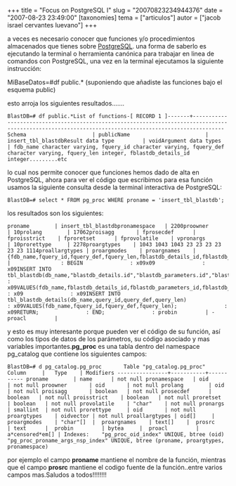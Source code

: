 +++
title = "Focus on PostgreSQL I"
slug = "20070823234944376"
date = "2007-08-23 23:49:00"
[taxonomies]
tema = ["articulos"]
autor = ["jacob israel cervantes luevano"]
+++

a veces es necesario conocer que funciones y/o procedimientos
almacenados que tienes sobre [PostgreSQL](http://www.postgresql.org/).
una forma de saberlo es ejecutando la terminal o herramienta canónica
para trabajar en linea de comandos con PostgreSQL, una vez en la
terminal ejecutamos la siguiente instrucción:  
  
MiBaseDatos=#df public.\* (suponiendo que añadiste las funciones bajo el
esquema public)  
  
esto arroja los siguientes resultados.......

<!-- more -->
    BlastDB=# df public.*List of functions-[ RECORD 1 ]-------+------------------------------------------------------------------------------------------------------------------------------------------------------Schema                     | publicName                        | insert_tbl_blastdbResult data type         | voidArgument data types  | fdb_name character varying, fquery_id character varying, fquery_def character varying, fquery_len integer, fblastdb_details_id integer.........etc

lo cual nos permite conocer que funciones hemos dado de alta en
PostgreSQL, ahora para ver el código que escribimos para esa función
usamos la siguiente consulta desde la terminal interactiva de
PostgreSQL:

    BlastDB=# select * FROM pg_proc WHERE proname = 'insert_tbl_blastdb';

los resultados son los siguientes:

    proname        | insert_tbl_blastdbpronamespace   | 2200proowner       | 10prolang        | 17062proisagg       | fprosecdef      | fproisstrict    | fproretset      | fprovolatile    | vpronargs       | 10prorettype     | 2278proargtypes    | 1043 1043 1043 23 23 23 23 23 23 1114proallargtypes | proargmodes    | proargnames    | {fdb_name,fquery_id,fquery_def,fquery_len,fblastdb_details_id,fblastdb_parameters_id,fblastdb_iterations_id,fblastdb_info_id,fblastdb_diagram_id,fdb_date}prosrc         |                : BEGIN               : x09x09               : x09INSERT INTO tbl_blastdb(db_name,"blastdb_details.id","blastdb_parameters.id","blastdb_iterations.id","blastdb_info.id","blastdb_diagram.id",db_date)               : x09VALUES(fdb_name,fblastdb_details_id,fblastdb_parameters_id,fblastdb_iterations_id,fblastdb_info_id,fblastdb_diagram_id,fdb_date);               : x09               : x09INSERT INTO tbl_blastdb_details(db_name,query_id,query_def,query_len)               : x09VALUES(fdb_name,fquery_id,fquery_def,fquery_len);               : x09RETURN;               : END;               : probin         | -proacl         | 

y esto es muy interesante porque pueden ver el código de su función, así
como los tipos de datos de los parámetros, su código asociado y mas
variables importantes.**pg_proc** es una tabla dentro del namespace
pg_catalog que contiene los siguientes campos:

    BlastDB=# d pg_catalog.pg_proc       Table "pg_catalog.pg_proc"     Column     |   Type    | Modifiers ----------------+-----------+----------- proname        | name      | not null pronamespace   | oid       | not null proowner       | oid       | not null prolang        | oid       | not null proisagg       | boolean   | not null prosecdef      | boolean   | not null proisstrict    | boolean   | not null proretset      | boolean   | not null provolatile    | "char"    | not null pronargs       | smallint  | not null prorettype     | oid       | not null proargtypes    | oidvector | not null proallargtypes | oid[]     |  proargmodes    | "char"[]  |  proargnames    | text[]    |  prosrc         | text      |  probin         | bytea     |  proacl         | a*censored*em[] | Indexes:    "pg_proc_oid_index" UNIQUE, btree (oid)    "pg_proc_proname_args_nsp_index" UNIQUE, btree (proname, proargtypes, pronamespace)

por ejemplo el campo **proname** mantiene el nombre de la función,
mientras que el campo **prosrc** mantiene el codigo fuente de la
función..entre varios campos mas.Saludos a todos!!!!!!!!

